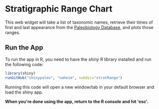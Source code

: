 # Stratigraphic Range Chart
This web widget will take a list of taxonomic names, retrieve their times of first and last appearance from the [Paleobiology Database](http://paleobiodb.org), and plots those ranges. 

## Run the App
To run the app in R, you need to have the *shiny* R library installed and run the following code:

````r
library(shiny)
runGitHub("shinypaleo", "naheim", subdir="stratRange")
````

Running this code will open a new window/tab in your default browser and load the shiny app. 

**When you're done using the app, return to the R console and hit 'esc'.**